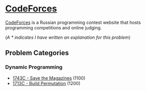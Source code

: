 # [CodeForces](https://codeforces.com/)

[CodeForces](https://codeforces.com/) is a Russian programming contest website that hosts programming competitions and online judging.

(*A * indicates I have written an explanation for this problem*)

## Problem Categories
### Dynamic Programming
- [1743C - Save the Magazines](Educational/137/1743C%20-%20Save%20the%20Magazines/) (1100)
- [1713C - Build Permutation](Rounds/812/1713C%20-%20Build%20Permutation/) (1200)